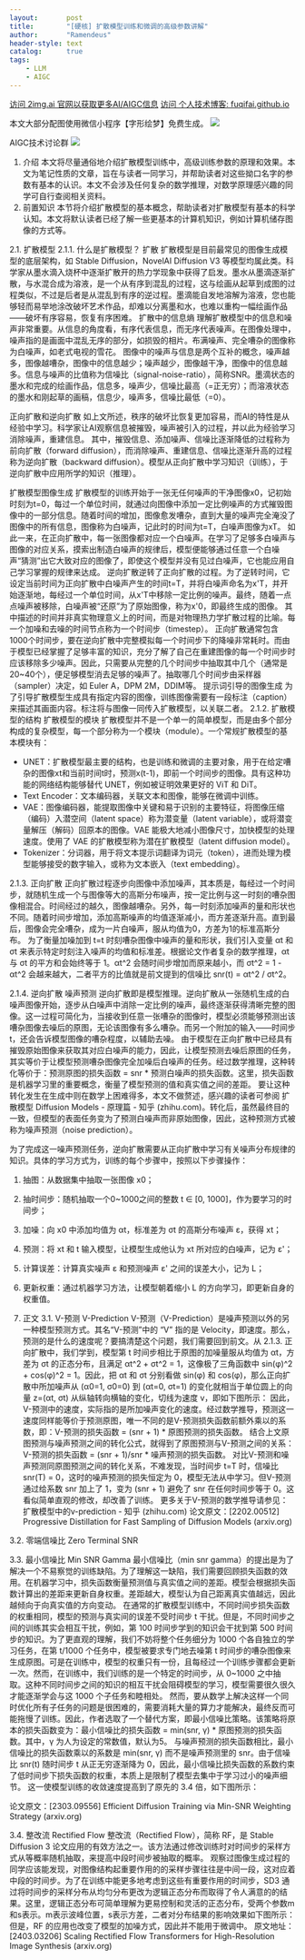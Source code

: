 ```yaml
---
layout:       post
title:        "[硬核] 扩散模型训练和微调的高级参数讲解"
author:       "Ramendeus"
header-style: text
catalog:      true
tags:
    - LLM
    - AIGC
---
```


[访问 2img.ai 官网以获取更多AI/AIGC信息](https://2img.ai)
[访问 个人技术博客: fuqifai.github.io](https://fuqifai.github.io)

本文大部分配图使用微信小程序【字形绘梦】免费生成。
![](/img/小程序码.png)

AIGC技术讨论群
![](/img/RA群永久二维码.png)

1. 介绍
本文将尽量通俗地介绍扩散模型训练中，高级训练参数的原理和效果。本文为笔记性质的文章，旨在与读者一同学习，并帮助读者对这些拗口名字的参数有基本的认识。本文不会涉及任何复杂的数学推理，对数学原理感兴趣的同学可自行查阅相关资料。
2. 前置知识
本节将介绍扩散模型的基本概念，帮助读者对扩散模型有基本的科学认知。本文将默认读者已经了解一些更基本的计算机知识，例如计算机储存图像的方式等。


2.1. 扩散模型
2.1.1. 什么是扩散模型？
扩散
扩散模型是目前最常见的图像生成模型的底层架构，如 Stable Diffusion，NovelAI Diffusion V3 等模型均属此类。科学家从墨水滴入烧杯中逐渐扩散开的热力学现象中获得了启发。墨水从墨滴逐渐扩散，与水混合成为溶液，是一个从有序到混乱的过程，这与绘画从起草到成图的过程类似，不过是后者是从混乱到有序的逆过程。墨滴能自发地溶解为溶液，您也能够轻而易举地涂改破坏艺术作品，却难以分离墨和水，也难以重构一幅绘画作品——破坏有序容易，恢复有序困难。
扩散中的信息熵
理解扩散模型中的信息和噪声非常重要。从信息的角度看，有序代表信息，而无序代表噪声。在图像处理中，噪声指的是画面中混乱无序的部分，如损毁的相片。布满噪声、完全嘈杂的图像称为白噪声，如老式电视的雪花。
图像中的噪声与信息是两个互补的概念，噪声越多，图像越嘈杂，图像中的信息越少；噪声越少，图像越干净，图像中的信息越多。信息与噪声的比值称为信噪比（signal-noise-ratio），简称SNR。墨滴状态的墨水和完成的绘画作品，信息多，噪声少，信噪比最高（=正无穷）；而溶液状态的墨水和刚起草的画稿，信息少，噪声多，信噪比最低（=0）。

正向扩散和逆向扩散
如上文所述，秩序的破坏比恢复更加容易，而AI的特性是从经验中学习。科学家让AI观察信息被摧毁，噪声被引入的过程，并以此为经验学习消除噪声，重建信息。
其中，摧毁信息、添加噪声、信噪比逐渐降低的过程称为前向扩散（forward diffusion），而消除噪声、重建信息、信噪比逐渐升高的过程称为逆向扩散（backward diffusion）。模型从正向扩散中学习知识（训练），于逆向扩散中应用所学的知识（推理）。

扩散模型图像生成
扩散模型的训练开始于一张无任何噪声的干净图像x0，记初始时刻为t=0，每过一个单位时间，就通过向图像中添加一定比例噪声的方式摧毁图像中的一部分信息。随着时间的增加，图像愈发嘈杂，直到大量的噪声完全淹没了图像中的所有信息，图像称为白噪声，记此时的时间为t=T，白噪声图像为xT。
如此一来，在正向扩散中，每一张图像都对应一个白噪声。在学习了足够多白噪声与图像的对应关系，摸索出制造白噪声的规律后，模型便能够通过任意一个白噪声“猜测”出它大致对应的图像了，即使这个模型并没有见过白噪声，它也能应用自己学习掌握的规律来达成。
逆向扩散逆转了正向扩散的过程。为了逆转时间，它设定当前时间为正向扩散中白噪声产生的时间t=T，并将白噪声命名为x'T，并开始逐渐地，每经过一个单位时间，从x'T中移除一定比例的噪声。最终，随着一点点噪声被移除，白噪声被“还原”为了原始图像，称为x'0，即最终生成的图像。
其中描述的时间并非真实物理意义上的时间，而是对物理热力学扩散过程的比喻。每一个加噪和去噪的时间节点称为一个时间步（timestep）。
正向扩散通常包含1000个时间步，要在逆向扩散中完整模拟每一个时间步下的降噪非常耗时。而由于模型已经掌握了足够丰富的知识，充分了解了自己在重建图像的每一个时间步时应该移除多少噪声。因此，只需要从完整的几个时间步中抽取其中几个（通常是20~40个），便足够模型消去足够的噪声了。抽取哪几个时间步由采样器（sampler）决定，如 Euler A，DPM 2M，DDIM等。
提示词引导的图像生成
为了引导扩散模型生成具有指定内容的图像，训练图像需要有一段标注（caption）来描述其画面内容。标注将与图像一同传入扩散模型，以关联二者。
2.1.2. 扩散模型的结构
扩散模型的模块
扩散模型并不是一个单一的简单模型，而是由多个部分构成的复杂模型，每一个部分称为一个模块（module）。一个常规扩散模型的基本模块有：
- UNET：扩散模型最主要的结构，也是训练和微调的主要对象，用于在给定嘈杂的图像xt和当前时间t时，预测x(t-1)，即前一个时间步的图像。具有这种功能的网络结构能够替代 UNET，例如被证明效果更好的 ViT 和 DiT。
- Text Encoder：文本编码器，关联文本和图像，能够在微调中训练。
- VAE：图像编码器，能提取图像中关键和易于识别的主要特征，将图像压缩（编码）入潜空间（latent space）称为潜变量（latent variable），或将潜变量解压（解码）回原本的图像。VAE 能极大地减小图像尺寸，加快模型的处理速度。使用了 VAE 的扩散模型称为潜在扩散模型（latent diffusion model）。
- Tokenizer：分词器，用于将文本提示词翻译为词元（token），进而处理为模型能够接受的数字输入，或称为文本嵌入（text embedding）。

2.1.3. 正向扩散
正向扩散过程逐步向图像中添加噪声，其本质是，每经过一个时间步，就随机生成一个与图像等大的高斯分布噪声，按一定比例与这一时刻的嘈杂图像相混合。时间经过的越久，图像越嘈杂。另外，每一时刻添加噪声的量和形状也不同。随着时间步增加，添加高斯噪声的均值逐渐减小，而方差逐渐升高。直到最后，图像会完全嘈杂，成为一片白噪声，服从均值为0，方差为1的标准高斯分布。
为了衡量加噪加到 t=t 时刻嘈杂图像中噪声的量和形状，我们引入变量 αt 和 σt 来表示特定时刻注入噪声的均值和标准差。根据论文作者复杂的数学推理，αt 与 σt 的平方和会始终等于 1。αt^2 会随时间步增加而原来越小，而 σt^2 = 1 - αt^2 会越来越大，二者平方的比值就是前文提到的信噪比 snr(t) = αt^2 / σt^2。

2.1.4. 逆向扩散
噪声预测
逆向扩散即是模型推理。逆向扩散从一张随机生成的白噪声图像开始，逐步从白噪声中消除一定比例的噪声，最终逐渐获得清晰完整的图像。这一过程可简化为，当接收到任意一张嘈杂的图像时，模型必须能够预测出该嘈杂图像去噪后的原图，无论该图像有多么嘈杂。而另一个附加的输入——时间步 t，还会告诉模型图像的嘈杂程度，以辅助去噪。
由于模型在正向扩散中已经具有摧毁原始图像来获取其对应白噪声的能力，因此，让模型预测去噪后原图的任务，其实等价于让模型预测嘈杂图像完全加噪后白噪声的任务。经过数学推理，这种转化等价于：预测原图的损失函数 = snr * 预测白噪声的损失函数。这里，损失函数是机器学习里的重要概念，衡量了模型预测的值和真实值之间的差距。
要让这种转化发生在生成中则在数学上困难得多，本文不做赘述，感兴趣的读者可参阅 扩散模型 Diffusion Models - 原理篇 - 知乎 (zhihu.com)。转化后，虽然最终目的一致，但模型的表面任务变为了预测白噪声而非原始图像，因此，这种预测方式被称为噪声预测（noise prediction）。

为了完成这一噪声预测任务，逆向扩散需要从正向扩散中学习有关噪声分布规律的知识。具体的学习方式为，训练的每个步骤中，按照以下步骤操作：
1. 抽图：从数据集中抽取一张图像 x0；
2. 抽时间步：随机抽取一个0~1000之间的整数 t ∈ [0, 1000]，作为要学习的时间步；
3. 加噪：向 x0 中添加均值为 αt，标准差为 σt 的高斯分布噪声 ε，获得 xt；
4. 预测：将 xt 和 t 输入模型，让模型生成他认为 xt 所对应的白噪声，记为 ε'；
5. 计算误差：计算真实噪声 ε 和预测噪声 ε' 之间的误差大小，记为 L；
6. 更新权重：通过机器学习方法，让模型朝着缩小 L 的方向学习，即更新自身的权重值。

7. 正文
3.1. V-预测 V-Prediction
V-预测（V-Prediction）是噪声预测以外的另一种模型预测方式。其名“V-预测”中的 “V” 指的是 Velocity，即速度。那么，预测的是什么的速度呢？要搞清楚这个问题，我们需要回到前文。从 2.1.3. 正向扩散中，我们学到，模型第 t 时间步相比于原图的加噪量服从均值为 αt，方差为 σt 的正态分布，且满足 αt^2 + σt^2 = 1，这像极了三角函数中 sin(φ)^2 + cos(φ)^2 = 1。因此，把 αt 和 σt 分别看做 sin(φ) 和 cos(φ)，那么正向扩散中所加噪声从 (α0=1, σ0=0) 到 (αt=0, σt=1) 的变化就相当于单位圆上的向量 z=(αt, σt) 从纵轴转向横轴的变化，切线为速度 v，即如下图所示：
因此，V-预测中的速度，实际指的是所加噪声变化的速度。经过数学推导，预测这一速度同样能等价于预测原图，唯一不同的是V-预测损失函数前额外乘以的系数，即：V-预测的损失函数 = (snr + 1) * 原图预测的损失函数。
结合上文原图预测与噪声预测之间的转化公式，就得到了原图预测与V-预测之间的关系：V-预测的损失函数 = (snr + 1)/snr * 噪声预测的损失函数。
对比V-预测和噪声预测同原图预测之间的转化关系，不难发现，当时间步 t=T 时，信噪比 snr(T) = 0，这时的噪声预测的损失恒定为 0，模型无法从中学习。但V-预测通过给系数 snr 加上了 1，变为 (snr + 1) 避免了 snr 在任何时间步等于 0。这看似简单直观的修改，却改善了训练。
更多关于V-预测的数学推导请参见：扩散模型中的v-prediction - 知乎 (zhihu.com)
论文原文：[2202.00512] Progressive Distillation for Fast Sampling of Diffusion Models (arxiv.org)

3.2. 零端信噪比 Zero Terminal SNR




3.3. 最小信噪比 Min SNR Gamma
最小信噪比（min snr gamma）的提出是为了解决一个不易察觉的训练缺陷。为了理解这一缺陷，我们需要回顾损失函数的效用。在机器学习中，损失函数衡量预测值与真实值之间的差距。模型会根据损失函数计算出的差距来更新自身权重。差距越大，模型认为自己距离真实值越远，因此越倾向于向真实值的方向变动。
在通常的扩散模型训练中，不同时间步损失函数的权重相同，模型的预测与真实间的误差不受时间步 t 干扰。但是，不同时间步之间的训练其实会相互干扰，例如，第 100 时间步学到的知识会干扰到第 500 时间步的知识。为了更直观的理解，我们不妨将整个任务细分为 1000 个各自独立的学习任务，在第 t/1000 个任务中，模型被要求专门地去噪第 t 时间步的嘈杂图像来生成原图。可是在训练中，模型的权重只有一份，且每经过一个训练步骤都会更新一次。然而，在训练中，我们训练的是一个特定的时间步，从 0~1000 之中抽取。这种不同时间步之间的知识的相互干扰会阻碍模型的学习，模型需要很久很久才能逐渐学会与这 1000 个子任务和睦相处。
然而，要从数学上解决这样一个同时优化所有子任务的问题是很困难的，需要消耗大量的算力才能解决，最终反而可能拖慢了训练。因此，作者选取了一个替代方案，即最小信噪比策略。该策略将原本的损失函数变为：最小信噪比的损失函数 = min(snr, γ) * 原图预测的损失函数。其中，γ 为人为设定的常数值，默认为5。
与噪声预测的损失函数相比，最小信噪比的损失函数乘以的系数是 min(snr, γ) 而不是噪声预测里的 snr。由于信噪比 snr(t) 随时间步 t 从正无穷逐渐降为 0，因此，最小信噪比损失函数的系数约束了低时间步下损失函数的权重，本质上是限制了模型去集中于学习过小的噪声细节。
这一使模型训练的收敛速度提高到了原先的 3.4 倍，如下图所示：

论文原文：[2303.09556] Efficient Diffusion Training via Min-SNR Weighting Strategy (arxiv.org)

3.4. 整改流 Rectified Flow
整改流（Rectified Flow），简称 RF，是 Stable Diffusion 3 论文应用的有效方法之一。该方法通过修改训练时对时间步的采样方式从等概率随机抽取，来提高中段时间步被抽取的概率。
观察过图像生成过程的同学应该能发现，对图像结构起重要作用的的采样步骤往往是中间一段，这对应着中段的时间步。为了在训练中能更多地考虑到这些有重要作用的时间步，SD3 通过将时间步的采样分布从均匀分布更改为逻辑正态分布而取得了令人满意的的结果。这里，逻辑正态分布可简单理解为更易控制和灵活的正态分布，受两个参数m和s表示。m表示波峰位置，s表示方差，二者对分布结果的影响效果如下图所示：
但是，RF 的应用也改变了模型的加噪方式，因此并不能用于微调中。
原文地址：[2403.03206] Scaling Rectified Flow Transformers for High-Resolution Image Synthesis (arxiv.org)
